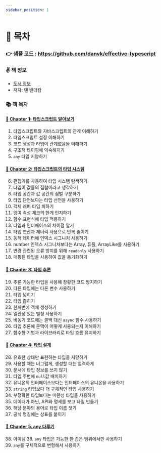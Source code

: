 ```yaml
---
sidebar_position: 1
---
```


# 🚀 목차

### 👉 샘플 코드 : https://github.com/danvk/effective-typescript

### ✌️ 책 정보
- [도서 정보](http://www.yes24.com/Product/Goods/102124327)
- 저자: 댄 밴더캄

### 📚 책 목차

#### [🎈 Chapter 1: 타입스크립트 알아보기](/docs/typescript/effective-typescript/chapter-1)
1. 타입스크립트와 자바스크립트의 관계 이해하기
2. 타입스크립트 설정 이해하기
3. 코드 생성과 타입이 관계없음을 이해하기
4. 구조적 타이핑에 익숙해지기
5. `any` 타입 지양하기

#### [🎈 Chapter 2: 타입스크립트의 타입 시스템](/docs/typescript/effective-typescript/chapter-2)
6. 편집기를 사용하여 타입 시스템 탐색하기
7. 타입이 값들의 집합이라고 생각하기
8. 타입 공간과 값 공간의 심벌 구분하기
9. 타입 단언보다는 타입 선언을 사용하기
10. 객체 래퍼 타입 피하기
11. 잉여 속성 체크의 한계 인지하기
12. 함수 표현식에 타입 적용하기
13. 타입과 인터페이스의 차이점 알기
14. 타입 연산과 제너릭 사용으로 반복 줄이기
15. 동적 데이터에 인덱스 시그니처 사용하기
16. number 인덱스 시그니처보다는 Array, 튜플, ArrayLike를 사용하기
17. 변경 관련된 오류 방지를 위해 `readonly` 사용하기
18. 매핑된 타입을 사용하여 값을 동기화하기

#### [🎈 Chapter 3: 타입 추론](/docs/typescript/effective-typescript/chapter-3)
19. 추론 가능한 타입을 사용해 장황한 코드 방지하기
20. 다른 타입에는 다른 변수 사용하기
21. 타입 넓히기
22. 타입 좁히기
23. 한꺼번에 객체 생성하기
24. 일관성 있는 별칭 사용하기
25. 비동기 코드에는 콜백 대신 `async` 함수 사용하기
26. 타입 추론에 문맥이 어떻게 사용되는지 이해하기
27. 함수형 기법과 라이브러리로 타입 흐름 유지하기

#### [🎈 Chapter 4: 타입 설계](/docs/typescript/effective-typescript/chapter-4)
28. 유효한 상태만 표현하는 타입을 지향하기
29. 사용할 때는 너그럽게, 생성할 때는 엄격하게
30. 문서에 타입 정보를 쓰지 않기
31. 타입 주변에 `null`값 배치하기
32. 유니온의 인터페이스보다는 인터페이스의 유니온을 사용하기
33. `string` 타입보다 더 구체적인 타입 사용하기
34. 부정확한 타입보다는 미완성 타입을 사용하기
35. 데이터가 아닌, API와 명세를 보고 타입 만들기
36. 해당 분야의 용어로 타입 이름 짓기
37. 공식 명칭에는 상표를 붙이기

#### [🎈 Chapter 5. any 다루기](/docs/typescript/effective-typescript/chapter-5)
38. 아이템 38. `any` 타입은 가능한 한 좁은 범위에서만 사용하기
39. `any`를 구체적으로 변형해서 사용하기
